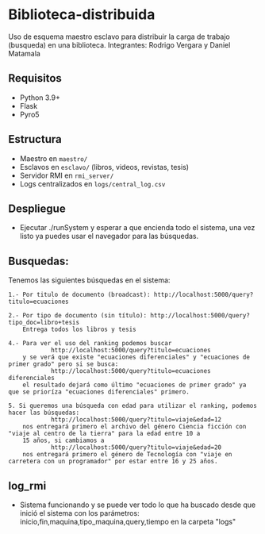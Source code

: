 # Biblioteca-distribuida
Uso de esquema maestro esclavo para distribuir la carga de trabajo (busqueda) en una biblioteca.
Integrantes: Rodrigo Vergara y Daniel Matamala

## Requisitos
- Python 3.9+
- Flask
- Pyro5

## Estructura
- Maestro en `maestro/`
- Esclavos en `esclavo/` (libros, videos, revistas, tesis)
- Servidor RMI en `rmi_server/`
- Logs centralizados en `logs/central_log.csv`

## Despliegue
- Ejecutar ./runSystem y esperar a que encienda todo el sistema, una vez listo ya puedes usar el navegador para las búsquedas.

## Busquedas:
 Tenemos las siguientes búsquedas en el sistema:

    1.- Por titulo de documento (broadcast): http://localhost:5000/query?titulo=ecuaciones

    2.- Por tipo de documento (sin título): http://localhost:5000/query?tipo_doc=libro+tesis
        Entrega todos los libros y tesis

    4.- Para ver el uso del ranking podemos buscar 
                http://localhost:5000/query?titulo=ecuaciones
        y se verá que existe "ecuaciones diferenciales" y "ecuaciones de primer grado" pero si se busca:
                http://localhost:5000/query?titulo=ecuaciones diferenciales
        el resultado dejará como último "ecuaciones de primer grado" ya que se prioríza "ecuaciones diferenciales" primero.
        
    5. Si queremos una búsqueda con edad para utilizar el ranking, podemos  hacer las búsquedas:
                http://localhost:5000/query?titulo=viaje&edad=12
        nos entregará primero el archivo del género Ciencia ficción con "viaje al centro de la tierra" para la edad entre 10 a 
        15 años, si cambiamos a 
                http://localhost:5000/query?titulo=viaje&edad=20
        nos entregará primero el género de Tecnología con "viaje en carretera con un programador" por estar entre 16 y 25 años.

## log_rmi
- Sistema funcionando y se puede ver todo lo que ha buscado desde que inició el sistema con los parámetros: 
        inicio,fin,maquina,tipo_maquina,query,tiempo
    en la carpeta "logs"
